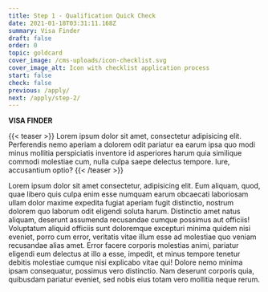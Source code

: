 ```yaml
---
title: Step 1 - Qualification Quick Check
date: 2021-01-18T03:31:11.168Z
summary: Visa Finder
draft: false
order: 0
topic: goldcard
cover_image: /cms-uploads/icon-checklist.svg
cover_image_alt: Icon with checklist application process
start: false
check: false
previous: /apply/
next: /apply/step-2/
---
```


**VISA FINDER**

{{< teaser >}}
Lorem ipsum dolor sit amet, consectetur adipisicing elit. Perferendis nemo aperiam a dolorem odit pariatur ea earum ipsa quo modi minus mollitia perspiciatis inventore id asperiores harum quia similique commodi molestiae cum, nulla culpa saepe delectus tempore. Iure, accusantium optio?
{{< /teaser >}}

Lorem ipsum dolor sit amet consectetur, adipisicing elit. Eum aliquam, quod, quae libero quis culpa enim esse numquam earum obcaecati laboriosam ullam dolor maxime expedita fugiat aperiam fugit distinctio, nostrum dolorem quo laborum odit eligendi soluta harum. Distinctio amet natus aliquam, deserunt assumenda recusandae cumque possimus aut officiis! Voluptatum aliquid officiis sunt doloremque excepturi minima quidem nisi eveniet, porro cum error, veritatis vitae illum esse ad molestiae quo veniam recusandae alias amet. Error facere corporis molestias animi, pariatur eligendi eum delectus at illo a esse, impedit, et minus tempore tenetur debitis molestiae cumque nisi explicabo vitae qui! Dolore nemo minima ipsam consequatur, possimus vero distinctio. Nam deserunt corporis quia, quibusdam pariatur eveniet, sed nobis eius totam vero mollitia neque rerum.
